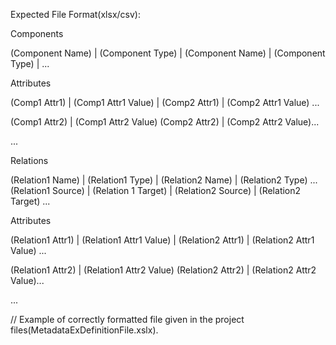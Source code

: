 Expected File Format(xlsx/csv):

Components

(Component Name) | (Component Type) | (Component Name) | (Component Type) | ...

Attributes

(Comp1 Attr1) | (Comp1 Attr1 Value) | (Comp2 Attr1) | (Comp2 Attr1 Value) ...

(Comp1 Attr2) | (Comp1 Attr2 Value) (Comp2 Attr2) | (Comp2 Attr2 Value)...

...

Relations

(Relation1 Name) | (Relation1 Type) | (Relation2 Name) | (Relation2 Type) ...
(Relation1 Source) | (Relation 1 Target) | (Relation2 Source) | (Relation2 Target) ...

Attributes

(Relation1 Attr1) | (Relation1 Attr1 Value) | (Relation2 Attr1) | (Relation2 Attr1 Value) ...

(Relation1 Attr2) | (Relation1 Attr2 Value) (Relation2 Attr2) | (Relation2 Attr2 Value)...

...

//
Example of correctly formatted file given in the project files(MetadataExDefinitionFile.xslx).
